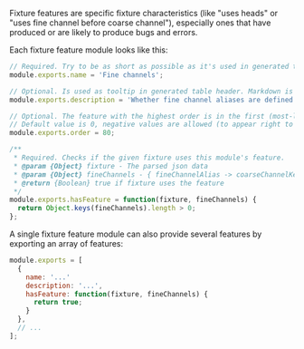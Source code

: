 Fixture features are specific fixture characteristics (like "uses heads" or "uses fine channel before coarse channel"), especially ones that have produced or are likely to produce bugs and errors.

Each fixture feature module looks like this:

```js
// Required. Try to be as short as possible as it's used in generated table header. Markdown is allowed.
module.exports.name = 'Fine channels';

// Optional. Is used as tooltip in generated table header. Markdown is not allowed.
module.exports.description = 'Whether fine channel aliases are defined';

// Optional. The feature with the highest order is in the first (most-left) column.
// Default value is 0, negative values are allowed (to appear right to the features with default order).
module.exports.order = 80;

/**
 * Required. Checks if the given fixture uses this module's feature.
 * @param {Object} fixture - The parsed json data
 * @param {Object} fineChannels - { fineChannelAlias -> coarseChannelKey }
 * @return {Boolean} true if fixture uses the feature
 */
module.exports.hasFeature = function(fixture, fineChannels) {
  return Object.keys(fineChannels).length > 0;
};
```

A single fixture feature module can also provide several features by exporting an array of features:
```js
module.exports = [
  {
    name: '...'
    description: '...',
    hasFeature: function(fixture, fineChannels) {
      return true;
    }
  },
  // ...
];
```